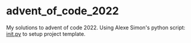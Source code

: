 # advent_of_code_2022
My solutions to advent of code 2022. Using Alexe Simon's python script: [init.py](init.py) to setup project template.
